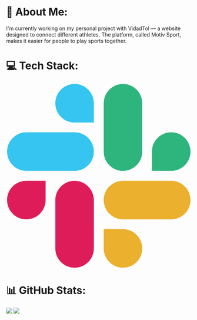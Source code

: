 # 💫 About Me:
I'm currently working on my personal project with VidadTol — a website designed to connect different athletes. The platform, called Motiv Sport, makes it easier for people to play sports together.

# 💻 Tech Stack:
<svg xmlns="http://www.w3.org/2000/svg" viewBox="0 0 128 128"><path d="M27.255 80.719c0 7.33-5.978 13.317-13.309 13.317C6.616 94.036.63 88.049.63 80.719s5.987-13.317 13.317-13.317h13.309zm6.709 0c0-7.33 5.987-13.317 13.317-13.317s13.317 5.986 13.317 13.317v33.335c0 7.33-5.986 13.317-13.317 13.317-7.33 0-13.317-5.987-13.317-13.317zm0 0" fill="#de1c59"/><path d="M47.281 27.255c-7.33 0-13.317-5.978-13.317-13.309C33.964 6.616 39.951.63 47.281.63s13.317 5.987 13.317 13.317v13.309zm0 6.709c7.33 0 13.317 5.987 13.317 13.317s-5.986 13.317-13.317 13.317H13.946C6.616 60.598.63 54.612.63 47.281c0-7.33 5.987-13.317 13.317-13.317zm0 0" fill="#35c5f0"/><path d="M100.745 47.281c0-7.33 5.978-13.317 13.309-13.317 7.33 0 13.317 5.987 13.317 13.317s-5.987 13.317-13.317 13.317h-13.309zm-6.709 0c0 7.33-5.987 13.317-13.317 13.317s-13.317-5.986-13.317-13.317V13.946C67.402 6.616 73.388.63 80.719.63c7.33 0 13.317 5.987 13.317 13.317zm0 0" fill="#2eb57d"/><path d="M80.719 100.745c7.33 0 13.317 5.978 13.317 13.309 0 7.33-5.987 13.317-13.317 13.317s-13.317-5.987-13.317-13.317v-13.309zm0-6.709c-7.33 0-13.317-5.987-13.317-13.317s5.986-13.317 13.317-13.317h33.335c7.33 0 13.317 5.986 13.317 13.317 0 7.33-5.987 13.317-13.317 13.317zm0 0" fill="#ebb02e"/></svg>


# 📊 GitHub Stats:
![](https://github-readme-stats.vercel.app/api?username=JoBEph&theme=ambient_gradient&hide_border=false&include_all_commits=false&count_private=false)
![](https://github-readme-stats.vercel.app/api/top-langs/?username=JoBEph&theme=ambient_gradient&hide_border=false&include_all_commits=false&count_private=false&layout=compact)

